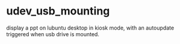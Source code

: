 # udev_usb_mounting
display a ppt on lubuntu desktop in kiosk mode, with an autoupdate triggered when usb drive is mounted.
